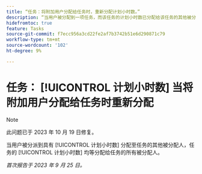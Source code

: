 ```yaml
---
title: “任务：将附加用户分配给任务时，重新分配计划小时数。”
description: “当用户被分配到一项任务，而该任务的计划小时数已分配给该任务的其他被分配人时，该任务的计划小时数将平均分配给该任务的所有被分配人。 "
hidefromtoc: true
feature: Tasks
source-git-commit: f7ecc956a3cd22fe2af7b3742b51e6d290871c79
workflow-type: tm+mt
source-wordcount: '102'
ht-degree: 9%

---
```



# 任务： [!UICONTROL 计划小时数] 当将附加用户分配给任务时重新分配

>[!NOTE]
>
>此问题已于 2023 年 10 月 19 日修复。

当用户被分派到具有 [!UICONTROL 计划小时数] 分配至任务的其他被分配人，任务的 [!UICONTROL 计划小时数] 均等分配给任务的所有被分配人。

_首次报告于 2023 年 9 月 25 日。_
